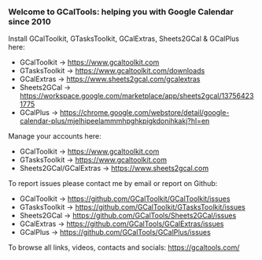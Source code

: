 ### Welcome to GCalTools: helping you with Google Calendar since 2010

<!--
-->
Install GCalToolkit, GTasksToolkit, GCalExtras, Sheets2GCal & GCalPlus here:

- GCalToolkit -> https://www.gcaltoolkit.com
- GTasksToolkit -> https://www.gcaltoolkit.com/downloads
- GCalExtras -> https://www.sheets2gcal.com/gcalextras
- Sheets2GCal -> https://workspace.google.com/marketplace/app/sheets2gcal/137564231775
- GCalPlus -> https://chrome.google.com/webstore/detail/google-calendar-plus/mjelhipeelammmhpghkpigkdonihkakj?hl=en

Manage your accounts here:

- GCalToolkit -> https://www.gcaltoolkit.com
- GTasksToolkit -> https://www.gcaltoolkit.com
- Sheets2GCal/GCalExtras -> https://www.sheets2gcal.com

To report issues please contact me by email or report on Github:

- GCalToolkit -> https://github.com/GCalToolkit/GCalToolkit/issues
- GTasksToolkit -> https://github.com/GCalToolkit/GTasksToolkit/issues
- Sheets2GCal -> https://github.com/GCalTools/Sheets2GCal/issues
- GCalExtras -> https://github.com/GCalTools/GCalExtras/issues
- GCalPlus -> https://github.com/GCalTools/GCalPlus/issues

To browse all links, videos, contacts and socials: https://gcaltools.com/
